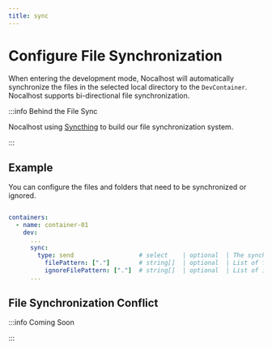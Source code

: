 ```yaml
---
title: sync
---
```


# Configure File Synchronization

When entering the development mode, Nocalhost will automatically synchronize the files in the selected local directory to the `DevContainer`. Nocalhost supports bi-directional file synchronization.

:::info Behind the File Sync

Nocalhost using [Syncthing](https://syncthing.net/) to build our file synchronization system.

:::

## Example

You can configure the files and folders that need to be synchronized or ignored.

```yml {7-8}

containers:
  - name: container-01
    dev:
      ...
      sync:
        type: send                  # select    | optional  | The synchronization file mode of the workload; "send" for one-way sync, "sendreceive" for two-way sync       
          filePattern: ["."]        # string[]  | optional  | List of files and directories to be synchronized to DevConatiner
          ignoreFilePattern: ["."]  # string[]  | optional  | List of ignored files and directories to be synchronized to DevConatiner
      ...

```

## File Synchronization Conflict

:::info Coming Soon

:::